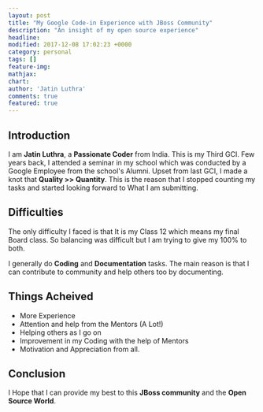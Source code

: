 ```yaml
---
layout: post
title: "My Google Code-in Experience with JBoss Community"
description: "An insight of my open source experience"
headline: 
modified: 2017-12-08 17:02:23 +0000
category: personal
tags: []
feature-img: 
mathjax: 
chart: 
author: 'Jatin Luthra'
comments: true
featured: true
---
```


## Introduction

I am **Jatin Luthra**, a **Passionate Coder** from India. This is my Third GCI. Few years back, I attended a seminar in my school which was conducted by a Google Employee from the school's Alumni.
Upset from last GCI, I made a knot that **Quality >> Quantity**. This is the reason that I stopped counting my tasks and started looking forward to What I am submitting.

## Difficulties

The only difficulty I faced is that It is my Class 12 which means my final Board class. So balancing was difficult but I am trying to give my 100% to both.

I generally do **Coding** and **Documentation** tasks. The main reason is that I can contribute to community and help others too by documenting.

## Things Acheived

* More Experience
* Attention and help from the Mentors (A Lot!)
* Helping others as I go on
* Improvement in my Coding with the help of Mentors
* Motivation and Appreciation from all.

## Conclusion

I Hope that I can provide my best to this **JBoss community** and the **Open Source World**.
